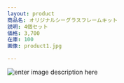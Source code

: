 ```yaml
---
layout: product
商品名: オリジナルシーグラスフレームキット
説明: 4個セット
価格: 3,700
在庫: 100
画像: product1.jpg

---
```

![enter image description here](https://lh3.googleusercontent.com/DPpqPYydJR8HL5TOBnNOn_2UAVP9wgf86MlV5Ct4fXe1yifLrw1Qoe9vMccKzATZoUwhvUBkPeoc)
<!--stackedit_data:
eyJoaXN0b3J5IjpbLTE1NjI3ODc1NjddfQ==
-->